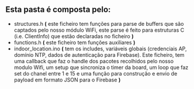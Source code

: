 ## Esta pasta é composta pelo:

  * structures.h 	      	__(__ este ficheiro tem funções para parse de buffers que são captados pelo nosso módulo WiFi, este parse é feito para estruturas C (i.e. ClientInfo) que estão declaradas no ficheiro __)__
  * functions.h		       __(__ este ficheiro tem funções auxiliares __)__
  * indoor_location.ino	__(__ tem os includes, variáveis globais (credenciais AP, domínio NTP, dados de autenticação para Firebase). Este ficheiro, tem uma callback que faz o handle dos pacotes recolhidos pelo nosso modulo Wifi, um setup que sincroniza o timer da board, um loop que faz set do chanel entre 1 e 15 e uma função para construção e envio de payload em formato JSON para o Firebase __)__
